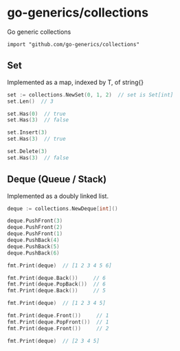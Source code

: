 # go-generics/collections

Go generic collections

`import "github.com/go-generics/collections"`

## Set

Implemented as a map, indexed by T, of string{}

```go
set := collections.NewSet(0, 1, 2)  // set is Set[int]
set.Len()  // 3

set.Has(0)  // true
set.Has(3)  // false

set.Insert(3)
set.Has(3)  // true

set.Delete(3)
set.Has(3)  // false
```

## Deque (Queue / Stack)

Implemented as a doubly linked list.

```go
deque := collections.NewDeque[int]()

deque.PushFront(3)
deque.PushFront(2)
deque.PushFront(1)
deque.PushBack(4)
deque.PushBack(5)
deque.PushBack(6)

fmt.Print(deque)  // [1 2 3 4 5 6]

fmt.Print(deque.Back())     // 6
fmt.Print(deque.PopBack())  // 6
fmt.Print(deque.Back())     // 5

fmt.Print(deque)  // [1 2 3 4 5]

fmt.Print(deque.Front())     // 1
fmt.Print(deque.PopFront())  // 1
fmt.Print(deque.Front())     // 2

fmt.Print(deque)  // [2 3 4 5]
```
